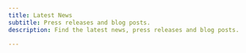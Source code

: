 ```yaml
---
title: Latest News
subtitle: Press releases and blog posts.
description: Find the latest news, press releases and blog posts.

---
```


